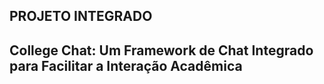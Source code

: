 ## PROJETO INTEGRADO
## College Chat: Um Framework de Chat Integrado para Facilitar a Interação Acadêmica